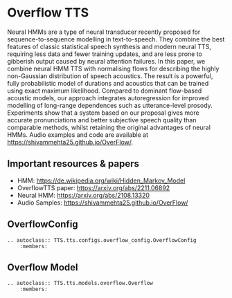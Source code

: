 # Overflow TTS

Neural HMMs are a type of neural transducer recently proposed for
sequence-to-sequence modelling in text-to-speech. They combine the best features
of classic statistical speech synthesis and modern neural TTS, requiring less
data and fewer training updates, and are less prone to gibberish output caused
by neural attention failures. In this paper, we combine neural HMM TTS with
normalising flows for describing the highly non-Gaussian distribution of speech
acoustics. The result is a powerful, fully probabilistic model of durations and
acoustics that can be trained using exact maximum likelihood. Compared to
dominant flow-based acoustic models, our approach integrates autoregression for
improved modelling of long-range dependences such as utterance-level prosody.
Experiments show that a system based on our proposal gives more accurate
pronunciations and better subjective speech quality than comparable methods,
whilst retaining the original advantages of neural HMMs. Audio examples and code
are available at https://shivammehta25.github.io/OverFlow/.


## Important resources & papers
- HMM: https://de.wikipedia.org/wiki/Hidden_Markov_Model
- OverflowTTS paper: https://arxiv.org/abs/2211.06892
- Neural HMM: https://arxiv.org/abs/2108.13320
- Audio Samples: https://shivammehta25.github.io/OverFlow/


## OverflowConfig
```{eval-rst}
.. autoclass:: TTS.tts.configs.overflow_config.OverflowConfig
    :members:
```

## Overflow Model
```{eval-rst}
.. autoclass:: TTS.tts.models.overflow.Overflow
    :members:
```
